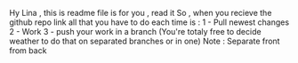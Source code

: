 Hy Lina , this is readme file is for you  , read it 
So , when you recieve the github repo link 
all that you have to do each time is : 
1 - Pull newest changes 
2 - Work 
3 - push your work in a branch (You're totaly free to decide weather to do that on separated branches or in one)
Note : Separate front from back
